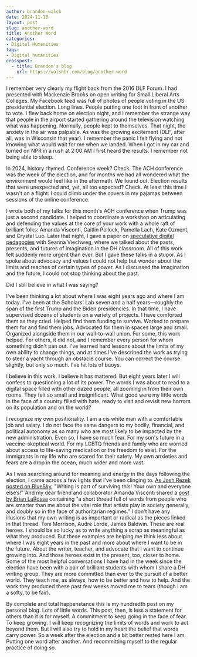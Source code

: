 ```yaml
---
author: brandon-walsh
date: 2024-11-18
layout: post
slug: another-word
title: Another Word
categories:
- Digital Humanities
tags:
- Digital humanities
crosspost:
  - title: Brandon's blog
    url: https://walshbr.com/blog/another-word
---
```

I remember very clearly my flight back from the 2016 DLF Forum. I had presented with Mackenzie Brooks on open writing for Small Liberal Arts Colleges. My Facebook feed was full of photos of people voting in the US presidential election. Long lines. People putting one foot in front of another to vote. I flew back home on election night, and I remember the strange way that people in the airport started gathering around the television watching what was happening. Normally, people kept to themselves. That night, the anxiety in the air was palpable. As was the growing excitement (DLF, after all, was in Wisconsin that year). I remember the panic I felt flying and not knowing what would wait for me when we landed. When I got in my car and turned on NPR in a rush at 2:00 AM I first heard the results. I remember not being able to sleep.

In 2024, history rhymed. Conference week? Check. The ACH conference was the week of the election, and for months we had all wondered what the environment would feel like in the aftermath. We found out. Election results that were unexpected and, yet, all too expected? Check. At least this time I wasn't on a flight: I could climb under the covers in my pajamas between sessions of the online conference. 

I wrote both of my talks for this month's ACH conference when Trump was just a second candidate. I helped to coordinate a workshop on articulating and defending the values at the core of your work with a whole raft of brilliant folks: Amanda Visconti, Caitlin Pollock, Pamella Lach, Kate Ozment, and Crystal Luo. Later that night, I gave a paper on [speculative digital pedagogies](https://walshbr.com/blog/speculative-digital-pedagogies/) with Seanna Viechweg, where we talked about the pasts, presents, and futures of imagination in the DH classroom. All of this work felt suddenly more urgent than ever. But I gave these talks in a stupor. As I spoke about advocacy and values I could not help but wonder about the limits and reaches of certain types of power. As I discussed the imagination and the future, I could not stop thinking about the past. 

Did I still believe in what I was saying?

I've been thinking a lot about where I was eight years ago and where I am today. I've been at the Scholars' Lab seven and a half years—roughly the span of the first Trump and the Biden presidencies. In that time, I have supervised dozens of students on a variety of projects. I have comforted them as they cried. Helped find them funding to survive. Worked to prepare them for and find them jobs. Advocated for them in spaces large and small. Organized alongside them in our wall-to-wall union. For some, this work helped. For others, it did not, and I remember every person for whom something didn't pan out. I've learned hard lessons about the limits of my own ability to change things, and at times I've described the work as trying to steer a yacht through an obstacle course. You can correct the course slightly, but only so much. I've hit lots of buoys. 

I believe in this work. I believe it has mattered. But eight years later I will confess to questioning a lot of its power. The words I was about to read to a digital space filled with other dazed people, all zooming in from their own rooms. They felt so small and insignificant. What good were my little words in the face of a country filled with hate, ready to visit and revisit new horrors on its population and on the world? 

I recognize my own positionality. I am a cis white man with a comfortable job and salary. I do not face the same dangers to my bodily, financial, and political autonomy as so many who are most likely to be impacted by the new administration. Even so, I have so much fear. For my son's future in a vaccine-skeptical world. For my LGBTQ friends and family who are worried about access to life-saving medication or the freedom to exist. For the immigrants in my life who are scared for their safety. My own anxieties and fears are a drop in the ocean, much wider and more vast. 

As I was searching around for meaning and energy in the days following the election, I came across a few lights that I've been clinging to. [As Josh Rezek posted on BlueSky](https://bsky.app/profile/rezekjoe.bsky.social/post/3laorzyrmjk2u), "Writing is part of surviving this! Your own and everyone else’s!" And my dear friend and collaborator Amanda Visconti shared a [post by Brian LaRossa](https://bsky.app/profile/brianlarossa.com/post/3lah2nu3tni2m) containing "a short thread full of words from people who are smarter than me about the vital role that artists play in society generally, and doubly so in the face of authoritarian regimes." I don't have any illusions that my own writing is as important or radical as the pieces linked in that thread. Toni Morrison, Audre Lorde, James Baldwin. These are real heroes. I should be so lucky as to write anything a scrap as meaningful as what they produced. But these examples are helping me think less about where I was eight years in the past and more about where I want to be in the future. About the writer, teacher, and advocate that I want to continue growing into. And those heroes exist in the present, too, closer to home. Some of the most helpful conversations I have had in the week since the election have been with a pair of brilliant students with whom I share a DH writing group. They are more committed than ever to the pursuit of a better world. They teach me, as always, how to be better and how to help. And the work they produced these past few weeks moved me to tears (though I am a softy, to be fair).

By complete and total happenstance this is my hundredth post on my personal blog. Lots of little words. This post, then, is less a statement for others than it is for myself. A commitment to keep going in the face of fear. To keep growing. I will keep recognizing the limits of words and work to act beyond them. But I will also try to hold in my heart the belief that words carry power. So a week after the election and a bit better rested here I am. Putting one word after another. And recommitting myself to the regular practice of doing so.
